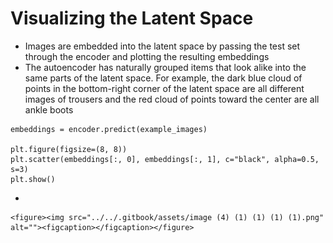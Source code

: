 # Visualizing the Latent Space

* Images are embedded into the latent space by passing the test set through the encoder and plotting the resulting embeddings
* The autoencoder has naturally grouped items that look alike into the same parts of the latent space. For example, the dark blue cloud of points in the bottom-right corner of the latent space are all different images of trousers and the red cloud of points toward the center are all ankle boots

```
embeddings = encoder.predict(example_images)

plt.figure(figsize=(8, 8))
plt.scatter(embeddings[:, 0], embeddings[:, 1], c="black", alpha=0.5, s=3)
plt.show()
```

*

    <figure><img src="../../.gitbook/assets/image (4) (1) (1) (1) (1).png" alt=""><figcaption></figcaption></figure>
